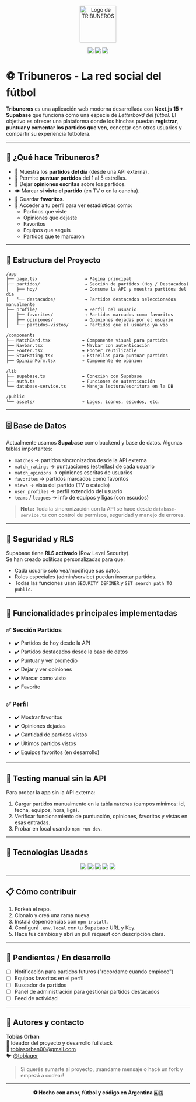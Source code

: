 <p align="center">
  <img src="./assets/Tribuneros.png" alt="Logo de TRIBUNEROS" width="100"/>
</p>

<p align="center">
  <img src="https://img.shields.io/badge/Next.js-000000?style=for-the-badge&logo=nextdotjs&logoColor=white"/>
  <img src="https://img.shields.io/badge/Supabase-3ECF8E?style=for-the-badge&logo=supabase&logoColor=white"/>
  <img src="https://img.shields.io/badge/Estado-En%20Desarrollo-yellow?style=for-the-badge"/>
</p>

# ⚽ Tribuneros - La red social del fútbol

**Tribuneros** es una aplicación web moderna desarrollada con **Next.js 15 + Supabase** que funciona como una especie de *Letterboxd del fútbol*. El objetivo es ofrecer una plataforma donde los hinchas puedan **registrar, puntuar y comentar los partidos que ven**, conectar con otros usuarios y compartir su experiencia futbolera.

---

## 🧠 ¿Qué hace Tribuneros?

- 📅 Muestra los **partidos del día** (desde una API externa).
- 🌟 Permite **puntuar partidos** del 1 al 5 estrellas.
- 💬 Dejar **opiniones escritas** sobre los partidos.
- 👁️ Marcar si **viste el partido** (en TV o en la cancha).
- 📌 Guardar **favoritos**.
- 👤 Acceder a tu perfil para ver estadísticas como:
  - Partidos que viste
  - Opiniones que dejaste
  - Favoritos
  - Equipos que seguís
  - Partidos que te marcaron

---

## 🧱 Estructura del Proyecto

```
/app
├── page.tsx                  → Página principal
├── partidos/                 → Sección de partidos (Hoy / Destacados)
│   ├── hoy/                  → Consume la API y muestra partidos del día
│   └── destacados/           → Partidos destacados seleccionados manualmente
├── profile/                  → Perfil del usuario
│   ├── favorites/            → Partidos marcados como favoritos
│   ├── opiniones/            → Opiniones dejadas por el usuario
│   └── partidos-vistos/      → Partidos que el usuario ya vio

/components
├── MatchCard.tsx            → Componente visual para partidos
├── Navbar.tsx               → Navbar con autenticación
├── Footer.tsx               → Footer reutilizable
├── StarRating.tsx           → Estrellas para puntuar partidos
├── OpinionForm.tsx          → Componente de opinión

/lib
├── supabase.ts              → Conexión con Supabase
├── auth.ts                  → Funciones de autenticación
└── database-service.ts      → Maneja lectura/escritura en la DB

/public
└── assets/                  → Logos, íconos, escudos, etc.
```

---
## 🗄️ Base de Datos

Actualmente usamos **Supabase** como backend y base de datos. Algunas tablas importantes:

- `matches` → partidos sincronizados desde la API externa
- `match_ratings` → puntuaciones (estrellas) de cada usuario
- `match_opinions` → opiniones escritas de usuarios
- `favorites` → partidos marcados como favoritos
- `views` → vista del partido (TV o estadio)
- `user_profiles` → perfil extendido del usuario
- `teams` / `leagues` → info de equipos y ligas (con escudos)

> **Nota:** Toda la sincronización con la API se hace desde `database-service.ts` con control de permisos, seguridad y manejo de errores.

---

## 🔐 Seguridad y RLS

Supabase tiene **RLS activado** (Row Level Security).  
Se han creado políticas personalizadas para que:

- Cada usuario solo vea/modifique sus datos.
- Roles especiales (admin/service) puedan insertar partidos.
- Todas las funciones usan `SECURITY DEFINER` y `SET search_path TO public`.

---

## 🔧 Funcionalidades principales implementadas

### ✅ Sección Partidos

- ✔️ Partidos de hoy desde la API
- ✔️ Partidos destacados desde la base de datos
- ✔️ Puntuar y ver promedio
- ✔️ Dejar y ver opiniones
- ✔️ Marcar como visto
- ✔️ Favorito

### ✅ Perfil

- ✔️ Mostrar favoritos
- ✔️ Opiniones dejadas
- ✔️ Cantidad de partidos vistos
- ✔️ Últimos partidos vistos
- ✔️ Equipos favoritos (en desarrollo)

---

## 🧪 Testing manual sin la API

Para probar la app sin la API externa:

1. Cargar partidos manualmente en la tabla `matches` (campos mínimos: id, fecha, equipos, hora, liga).
2. Verificar funcionamiento de puntuación, opiniones, favoritos y vistas en esas entradas.
3. Probar en local usando `npm run dev`.

---

## 🧰 Tecnologías Usadas

<p align="center">
  <img src="https://img.shields.io/badge/Next.js-000000?style=for-the-badge&logo=nextdotjs"/>
  <img src="https://img.shields.io/badge/Supabase-3ECF8E?style=for-the-badge&logo=supabase"/>
  <img src="https://img.shields.io/badge/TypeScript-3178C6?style=for-the-badge&logo=typescript"/>
  <img src="https://img.shields.io/badge/PostgreSQL-336791?style=for-the-badge&logo=postgresql"/>
  <img src="https://img.shields.io/badge/TailwindCSS-38B2AC?style=for-the-badge&logo=tailwindcss"/>
</p>

---

## 📋 Cómo contribuir

1. Forkeá el repo.
2. Clonalo y creá una rama nueva.
3. Instalá dependencias con `npm install`.
4. Configurá `.env.local` con tu Supabase URL y Key.
5. Hacé tus cambios y abrí un pull request con descripción clara.

---

## 📌 Pendientes / En desarrollo

- [ ] Notificación para partidos futuros ("recordame cuando empiece")
- [ ] Equipos favoritos en el perfil
- [ ] Buscador de partidos
- [ ] Panel de administración para gestionar partidos destacados
- [ ] Feed de actividad

---

## 🤝 Autores y contacto

**Tobias Orban**  
🧠 Ideador del proyecto y desarrollo fullstack  
📧 tobiasorban00@gmail.com  
🐦 [@tobiager](https://twitter.com/tobiager)

> Si querés sumarte al proyecto, ¡mandame mensaje o hacé un fork y empezá a codear!

---

<p align="center"><b>⚽️ Hecho con amor, fútbol y código en Argentina 🇦🇷</b></p>
